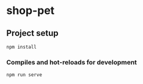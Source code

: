 # shop-pet

## Project setup
```
npm install
```

### Compiles and hot-reloads for development
```
npm run serve
```

